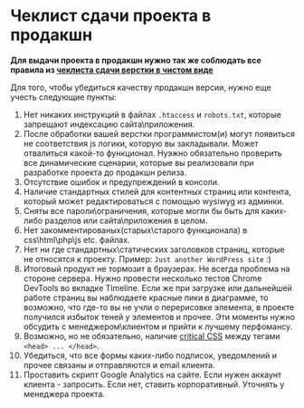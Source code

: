 # Чеклист сдачи проекта в продакшн

**Для выдачи проекта в продакшн нужно так же соблюдать все правила из [чеклиста сдачи верстки в чистом виде](https://github.com/ideus-team/guidelines/blob/master/frontend/pure-layout.md)**

Для того, чтобы убедиться качеству продакшн версии, нужно еще учесть следующие пункты:

1. Нет никаких инструкций в файлах ``.htaccess`` и ``robots.txt``, которые запрещают индексацию сайта\приложения.
2. После обработки вашей верстки программистом(и) могут появиться не соответствия js логики, которую вы закладывали. Может отвалиться какой-то функционал. Нуэжно обязательно проверить все динамические сценарии, которые вы реализовали при разработке проекта до продакшн релиза.
3. Отсутствие ошибок и предупреждений в консоли.
4. Наличие стандартных стилей для контентных страниц или контента, который может редактироваться с помощью wysiwyg из админки.
5. Сняты все пароли\ограничения, которые могли бы быть для каких-либо разделов или сайта\приложения в целом.
6. Нет закомментированых(старых\старого функционала) в css\html\php\js etc. файлах.
7. Нет ни где стандартных\статических заголовков страниц, которые не относятся к проекту. Пример: ``Just another WordPress site`` :)
8. Итоговый продукт не тормозит в браузерах. Не всегда проблема на стороне сервера. Нужно провести несколько тестов Chrome DevTools во вкладке Timeline. Если же при загрузке или дальнейшей работе страниц вы наблюдаете красные пики в диаграмме, то возможно, что где-то вы не учли о перерисовке элемента, в проекте получился избыток теней у элементов и прочее. Эти моменты нужно обсудить с менеджером\клиентом и прийти к лучшему перфомансу.
9. Возможно, но не обязательно, наличие [critical CSS](https://www.smashingmagazine.com/2015/08/understanding-critical-css/) между тегами ``<head> ... </head>``.
10. Убедиться, что все формы каких-либо подписок, уведомлений и прочее связаны и отправляются и email клиента.
11. Проставить скрипт Google Analytics на сайте. Если нужен аккаунт клиента - запросить. Если нет, ставить корпоративный. Уточнять у менеджера проекта.
